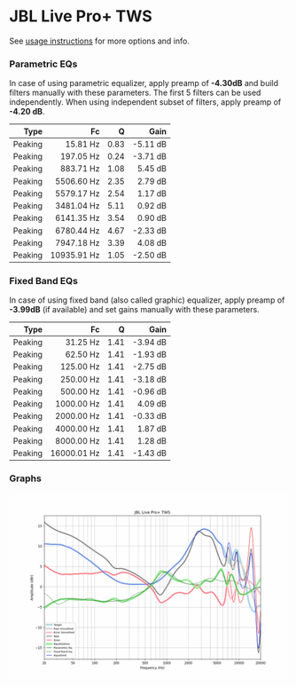 # JBL Live Pro+ TWS
See [usage instructions](https://github.com/jaakkopasanen/AutoEq#usage) for more options and info.

### Parametric EQs
In case of using parametric equalizer, apply preamp of **-4.30dB** and build filters manually
with these parameters. The first 5 filters can be used independently.
When using independent subset of filters, apply preamp of **-4.20 dB**.

| Type    | Fc          |    Q | Gain     |
|--------:|------------:|-----:|---------:|
| Peaking | 15.81 Hz    | 0.83 | -5.11 dB |
| Peaking | 197.05 Hz   | 0.24 | -3.71 dB |
| Peaking | 883.71 Hz   | 1.08 | 5.45 dB  |
| Peaking | 5506.60 Hz  | 2.35 | 2.79 dB  |
| Peaking | 5579.17 Hz  | 2.54 | 1.17 dB  |
| Peaking | 3481.04 Hz  | 5.11 | 0.92 dB  |
| Peaking | 6141.35 Hz  | 3.54 | 0.90 dB  |
| Peaking | 6780.44 Hz  | 4.67 | -2.33 dB |
| Peaking | 7947.18 Hz  | 3.39 | 4.08 dB  |
| Peaking | 10935.91 Hz | 1.05 | -2.50 dB |

### Fixed Band EQs
In case of using fixed band (also called graphic) equalizer, apply preamp of **-3.99dB**
(if available) and set gains manually with these parameters.

| Type    | Fc          |    Q | Gain     |
|--------:|------------:|-----:|---------:|
| Peaking | 31.25 Hz    | 1.41 | -3.94 dB |
| Peaking | 62.50 Hz    | 1.41 | -1.93 dB |
| Peaking | 125.00 Hz   | 1.41 | -2.75 dB |
| Peaking | 250.00 Hz   | 1.41 | -3.18 dB |
| Peaking | 500.00 Hz   | 1.41 | -0.96 dB |
| Peaking | 1000.00 Hz  | 1.41 | 4.09 dB  |
| Peaking | 2000.00 Hz  | 1.41 | -0.33 dB |
| Peaking | 4000.00 Hz  | 1.41 | 1.87 dB  |
| Peaking | 8000.00 Hz  | 1.41 | 1.28 dB  |
| Peaking | 16000.01 Hz | 1.41 | -1.43 dB |

### Graphs
![](./JBL%20Live%20Pro+%20TWS.png)